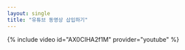 ```yaml
---
layout: single
title: "유튜브 동영상 삽입하기"
---
```



 {% include video id="AX0CIHA2f1M" provider="youtube" %}
